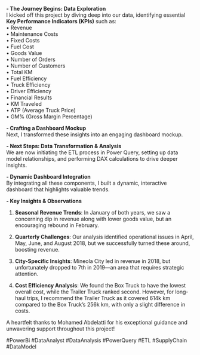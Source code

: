 

**- The Journey Begins: Data Exploration**  
I kicked off this project by diving deep into our data, identifying essential **Key Performance Indicators (KPIs)** such as:  
• Revenue  
• Maintenance Costs  
• Fixed Costs  
• Fuel Cost  
• Goods Value  
• Number of Orders  
• Number of Customers  
• Total KM  
• Fuel Efficiency  
• Truck Efficiency  
• Driver Efficiency  
• Financial Results  
• KM Traveled  
• ATP (Average Truck Price)  
• GM% (Gross Margin Percentage)  

**- Crafting a Dashboard Mockup**  
Next, I transformed these insights into an engaging dashboard mockup.

**- Next Steps: Data Transformation & Analysis**  
We are now initiating the ETL process in Power Query, setting up data model relationships, and performing DAX calculations to drive deeper insights.

**- Dynamic Dashboard Integration**  
By integrating all these components, I built a dynamic, interactive dashboard that highlights valuable trends.

**- Key Insights & Observations**  

1. **Seasonal Revenue Trends**: In January of both years, we saw a concerning dip in revenue along with lower goods value, but an encouraging rebound in February.
  
2. **Quarterly Challenges**: Our analysis identified operational issues in April, May, June, and August 2018, but we successfully turned these around, boosting revenue.

3. **City-Specific Insights**: Mineola City led in revenue in 2018, but unfortunately dropped to 7th in 2019—an area that requires strategic attention.

4. **Cost Efficiency Analysis**: We found the Box Truck to have the lowest overall cost, while the Trailer Truck ranked second. However, for long-haul trips, I recommend the Trailer Truck as it covered 614k km compared to the Box Truck’s 256k km, with only a slight difference in costs.


A heartfelt thanks to Mohamed Abdelatti for his exceptional guidance and unwavering support throughout this project!

#PowerBi #DataAnalyst #DataAnalysis #PowerQuery #ETL #SupplyChain #DataModel

